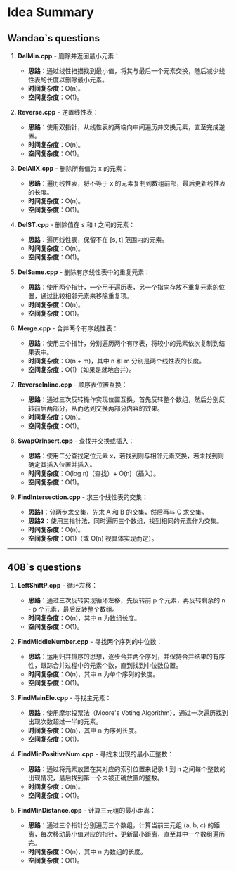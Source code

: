 # Idea Summary

## Wandao`s questions

1. **DelMin.cpp** - 删除并返回最小元素：
   - **思路**：通过线性扫描找到最小值，将其与最后一个元素交换，随后减少线性表的长度以删除最小元素。
   - **时间复杂度**：O(n)。
   - **空间复杂度**：O(1)。

2. **Reverse.cpp** - 逆置线性表：
   - **思路**：使用双指针，从线性表的两端向中间遍历并交换元素，直至完成逆置。
   - **时间复杂度**：O(n)。
   - **空间复杂度**：O(1)。

3. **DelAllX.cpp** - 删除所有值为 x 的元素：
   - **思路**：遍历线性表，将不等于 x 的元素复制到数组前部，最后更新线性表的长度。
   - **时间复杂度**：O(n)。
   - **空间复杂度**：O(1)。

4. **DelST.cpp** - 删除值在 s 和 t 之间的元素：
   - **思路**：遍历线性表，保留不在 [s, t] 范围内的元素。
   - **时间复杂度**：O(n)。
   - **空间复杂度**：O(1)。

5. **DelSame.cpp** - 删除有序线性表中的重复元素：
   - **思路**：使用两个指针，一个用于遍历表，另一个指向存放不重复元素的位置，通过比较相邻元素来移除重复项。
   - **时间复杂度**：O(n)。
   - **空间复杂度**：O(1)。

6. **Merge.cpp** - 合并两个有序线性表：
   - **思路**：使用三个指针，分别遍历两个有序表，将较小的元素依次复制到结果表中。
   - **时间复杂度**：O(n + m)，其中 n 和 m 分别是两个线性表的长度。
   - **空间复杂度**：O(1)（如果是就地合并）。

7. **ReverseInline.cpp** - 顺序表位置互换：
   - **思路**：通过三次反转操作实现位置互换，首先反转整个数组，然后分别反转前后两部分，从而达到交换两部分内容的效果。
   - **时间复杂度**：O(n)。
   - **空间复杂度**：O(1)。

8. **SwapOrInsert.cpp** - 查找并交换或插入：
   - **思路**：使用二分查找定位元素 x，若找到则与相邻元素交换，若未找到则确定其插入位置并插入。
   - **时间复杂度**：O(log n)（查找）+ O(n)（插入）。
   - **空间复杂度**：O(1)。

9. **FindIntersection.cpp** - 求三个线性表的交集：
   - **思路1**：分两步求交集，先求 A 和 B 的交集，然后再与 C 求交集。
   - **思路2**：使用三指针法，同时遍历三个数组，找到相同的元素作为交集。
   - **时间复杂度**：O(n)。
   - **空间复杂度**：O(1)（或 O(n) 视具体实现而定）。

---

## 408`s questions

1. **LeftShiftP.cpp** - 循环左移：
    - **思路**：通过三次反转实现循环左移，先反转前 p 个元素，再反转剩余的 n - p 个元素，最后反转整个数组。
    - **时间复杂度**：O(n)，其中 n 为数组长度。
    - **空间复杂度**：O(1)。

2. **FindMiddleNumber.cpp** - 寻找两个序列的中位数：
    - **思路**：运用归并排序的思想，逐步合并两个序列，并保持合并结果的有序性，跟踪合并过程中的元素个数，直到找到中位数位置。
    - **时间复杂度**：O(n)，其中 n 为单个序列的长度。
    - **空间复杂度**：O(1)。

3. **FindMainEle.cpp** - 寻找主元素：
    - **思路**：使用摩尔投票法（Moore's Voting Algorithm），通过一次遍历找到出现次数超过一半的元素。
    - **时间复杂度**：O(n)，其中 n 为序列长度。
    - **空间复杂度**：O(1)。

4. **FindMinPositiveNum.cpp** - 寻找未出现的最小正整数：
    - **思路**：通过将元素放置在其对应的索引位置来记录 1 到 n 之间每个整数的出现情况，最后找到第一个未被正确放置的整数。
    - **时间复杂度**：O(n)。
    - **空间复杂度**：O(1)。

5. **FindMinDistance.cpp** - 计算三元组的最小距离：
   - **思路**：通过三个指针分别遍历三个数组，计算当前三元组 (a, b, c) 的距离，每次移动最小值对应的指针，更新最小距离，直至其中一个数组遍历完。
   - **时间复杂度**：O(n)，其中 n 为数组的长度。
   - **空间复杂度**：O(1)。
